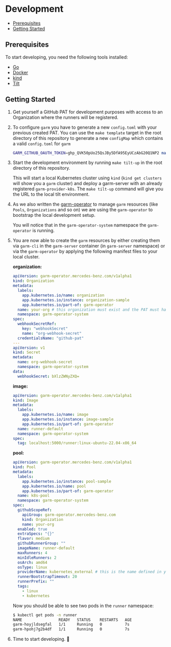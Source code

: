 <!-- SPDX-License-Identifier: MIT -->

# Development

<!-- toc -->
- [Prerequisites](#prerequisites)
- [Getting Started](#getting-started)
<!-- /toc -->

## Prerequisites

To start developing, you need the following tools installed:

- [Go](https://golang.org/doc/install)
- [Docker](https://docs.docker.com/get-docker/)
- [kind](https://kind.sigs.k8s.io/docs/user/quick-start/)
- [Tilt](https://docs.tilt.dev/install.html)

## Getting Started

1. Get yourself a GitHub PAT for development purposes with access to an Organization where the runners will be registered.

1. To configure `garm` you have to generate a new `config.toml` with your previous created PAT.
   You can use the `make template` target in the root directory of this repository to generate a new `configMap` which contains a valid `config.toml` for `garm`
   
      ```bash
      GARM_GITHUB_OAUTH_TOKEN=ghp_QVK50pUo25QsJBy5DfA95EyUCzAbG20Q1NP2 make template
      ```

1. Start the development environment by running `make tilt-up` in the root directory of this repository.

   This will start a local Kubernetes cluster using `kind` (`kind get clusters` will show you a `garm` cluster) and deploy a garm-server with an already registered `garm-provider-k8s`.
   The `make tilt-up` command will give you the URL to the local tilt environment.

1. As we also written the [garm-operator](https://github.com/mercedes-benz/garm-operator) to manage
   `garm` resources (like `Pools`, `Organizations` and so on) we are using the `garm-operator` to bootstrap the local development setup. 
   
   You will notice that in the `garm-operator-system` namespace the `garm-operator` is running.

1. You are now able to create the `garm` resources by either creating them via `garm-cli` in the `garm-server` container (in `garm-server` namespace) or via the `garm-operator` by applying the following manifest files to your local cluster. 
   
      **organization:**
      ```yaml
      apiVersion: garm-operator.mercedes-benz.com/v1alpha1
      kind: Organization
      metadata:
        labels:
          app.kubernetes.io/name: organization
          app.kubernetes.io/instance: organization-sample
          app.kubernetes.io/part-of: garm-operator
        name: your-org # this organization must exist and the PAT must have access to it
        namespace: garm-operator-system
      spec:
        webhookSecretRef:
          key: "webhookSecret"
          name: "org-webhook-secret"
        credentialsName: "github-pat"
      ---
      apiVersion: v1
      kind: Secret
      metadata:
        name: org-webhook-secret
        namespace: garm-operator-system
      data:
        webhookSecret: bXlzZWNyZXQ=
      ```

      **image:**
      ```yaml
      apiVersion: garm-operator.mercedes-benz.com/v1alpha1
      kind: Image
      metadata:
        labels:
          app.kubernetes.io/name: image
          app.kubernetes.io/instance: image-sample
          app.kubernetes.io/part-of: garm-operator
        name: runner-default
        namespace: garm-operator-system
      spec:
        tag: localhost:5000/runner:linux-ubuntu-22.04-x86_64
      ```

      **pool:**
      ```yaml
      apiVersion: garm-operator.mercedes-benz.com/v1alpha1
      kind: Pool
      metadata:
        labels:
          app.kubernetes.io/instance: pool-sample
          app.kubernetes.io/name: pool
          app.kubernetes.io/part-of: garm-operator
        name: k8s-pool
        namespace: garm-operator-system
      spec:
        githubScopeRef:
          apiGroup: garm-operator.mercedes-benz.com
          kind: Organization
          name: your-org
        enabled: true
        extraSpecs: "{}"
        flavor: medium
        githubRunnerGroup: ""
        imageName: runner-default
        maxRunners: 4
        minIdleRunners: 2
        osArch: amd64
        osType: linux
        providerName: kubernetes_external # this is the name defined in your garm server
        runnerBootstrapTimeout: 20
        runnerPrefix: ""
        tags:
          - linux
          - kubernetes
      ```

      Now you should be able to see two pods in the `runner` namespace:
      ```bash
      $ kubectl get pods -n runner
      NAME                READY   STATUS    RESTARTS   AGE
      garm-hoyjldsegfal   1/1     Running   0          7s
      garm-hpohj7g2b4df   1/1     Running   0          7s
      ```

1. Time to start developing. 🎉
